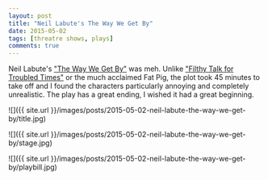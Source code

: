 ```yaml
---
layout: post
title: "Neil Labute's The Way We Get By"
date: 2015-05-02
tags: [threatre shows, plays]
comments: true
---
```

Neil Labute's ["The Way We Get By"](http://2st.com/shows/current-production/the-way-we-get-by) was meh. Unlike ["Filthy Talk for Troubled Times"](/2010/06/08/filthy-talk-for-troubled-times.html) or the much acclaimed Fat Pig, the plot took 45 minutes to take off and I found the characters particularly annoying and completely unrealistic. The play has a great ending, I wished it had a great beginning.

![]({{ site.url }}/images/posts/2015-05-02-neil-labute-the-way-we-get-by/title.jpg)

![]({{ site.url }}/images/posts/2015-05-02-neil-labute-the-way-we-get-by/stage.jpg)

![]({{ site.url }}/images/posts/2015-05-02-neil-labute-the-way-we-get-by/playbill.jpg)



